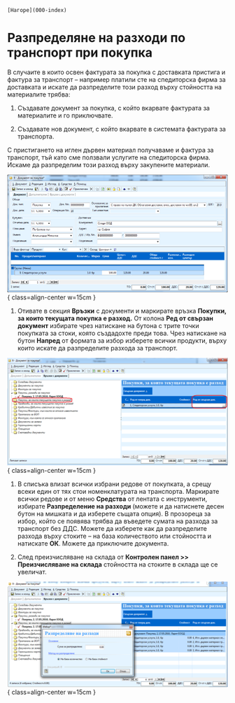 ```{only} html
[Нагоре](000-index)
```

# Разпределяне на разходи по транспорт при покупка

В случаите в които освен фактурата за покупка с доставката пристига и
фактура за транспорт – например платили сте на спедиторска фирма за
доставката и искате да разпределите този разход върху стойността на
материалите трябва:

1. Създавате документ за покупка, с който вкарвате фактурата за материалите и го приключвате.

1. Създавате нов документ, с който вкарвате в системата фактурата за транспорта. 

С пристигането на иглен дървен материал получаваме и фактура за
транспорт, тъй като сме ползвали услугите на спедиторска фирма.
Искаме да разпределим този разход върху закупените материали.

![](913-image76.png){ class=align-center w=15cm }

1. Отивате в секция **Връзки** с документи и маркирате връзка **Покупки, за които текущата покупка е разход.** От колона **Ред от свързан документ** избирате чрез натискане на бутона с трите точки покупката за стоки, която създадохте преди това. Чрез натискане на бутон **Напред** от формата за избор изберете всички продукти, върху които искате да разпределите разхода за транспорт. 

![](914-image77.png){ class=align-center w=15cm }

1. В списъка влизат всички избрани редове от покупката, а срещу всеки един от тях стои номенклатурата на транспорта. Маркирате всички редове и от меню **Средства** от лентата с инструменти, избирате **Разпределение на разходи** (можете и да натиснете десен бутон на мишката и да изберете същата опция). В прозореца за избор, който се появява трябва да въведете сумата на разхода за транспорт без ДДС. Можете да изберете как да разпределите разхода върху стоките – на база количеството или стойността и натискате **ОК**. Можете да приключите документа.

1. След преизчисляване на склада от **Контролен панел \>\> Преизчисляване на склада** стойността на стоките в склада ще се увеличат.

![](915-image78.png){ class=align-center w=15cm }
